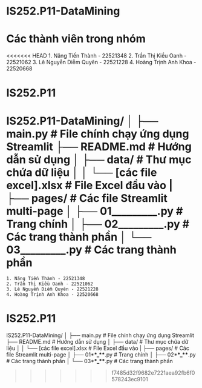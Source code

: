 # IS252.P11-DataMining

# Các thành viên trong nhóm
<<<<<<< HEAD
    1. Năng Tiến Thành - 22521348
    2. Trần Thị Kiều Oanh - 22521062
    3. Lê Nguyễn Diễm Quyên - 22521228
    4. Hoàng Trịnh Anh Khoa - 22520668 

# IS252.P11
IS252.P11-DataMining/
│
├── main.py                # File chính chạy ứng dụng Streamlit
├── README.md             # Hướng dẫn sử dụng
│
├── data/                 # Thư mục chứa dữ liệu
│   │   └── [các file excel].xlsx    # File Excel đầu vào
|
├── pages/                # Các file Streamlit multi-page
│   ├── 01_________.py    # Trang chính
│   ├── 02_________.py    # Các trang thành phần
│   └── 03_________.py    # Các trang thành phần
=======

    1. Năng Tiến Thành - 22521348
    2. Trần Thị Kiều Oanh - 22521062
    3. Lê Nguyễn Diễm Quyên - 22521228
    4. Hoàng Trịnh Anh Khoa - 22520668

# IS252.P11

IS252.P11-DataMining/
│
├── main.py # File chính chạy ứng dụng Streamlit
├── README.md # Hướng dẫn sử dụng
│
├── data/ # Thư mục chứa dữ liệu
│ │ └── [các file excel].xlsx # File Excel đầu vào
|
├── pages/ # Các file Streamlit multi-page
│ ├── 01\***\*\_\*\***.py # Trang chính
│ ├── 02\***\*\_\*\***.py # Các trang thành phần
│ └── 03\***\*\_\*\***.py # Các trang thành phần
>>>>>>> f7485d32f9682e7221aea92fb6f0578243ec9101
